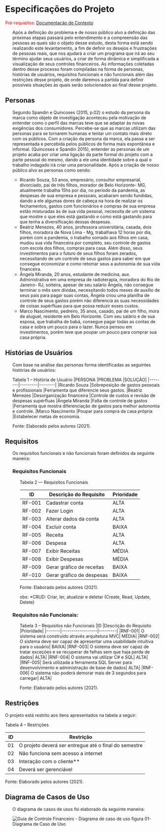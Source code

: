 # Especificações do Projeto

<span style="color:red">Pré-requisitos: <a href="1-Documentação de Contexto.md"> Documentação de Contexto</a></span>
<ol>
 Após a definição do problema e de nosso público alvo a definição das próximas etapas passará pelo entendimento e a compreensão das pessoas as quais são o objeto desse estudo, desta forma está sendo realizando este levantamento, a fim de definir os desejos e frustrações de pessoas reais, que nos ajudará a criar um programa que irá ao seu término ajudar seus usuários, a criar de forma dinâmica e simplificada a visualização de seus controles financeiros. As informações coletadas dentro desse processo foram compiladas na forma de personas, histórias de usuários, requisitos funcionais e não funcionais além das restrições desse projeto, de onde daremos a partida para definir possíveis situações às quais serão solucionados ao final desse projeto.
</ol>

## Personas
<ol>
Segundo Spandin e Quincoses (2015, p.02) o estudo da persona da marca como objeto de investigação aconteceu pela motivação de entender como o perfil das marcas teve que se adaptar às novas exigências dos consumidores. Percebe-se que as marcas utilizam das personas para se tornarem humanas e tentar um contato mais direto com os públicos. Com a criação da persona da marca, ela passa a ser representada e percebida pelos públicos de forma mais espontânea e informal. (Quincoses e Spandin 2015), entender as personas de um projeto acaba por criar uma ligação da parte formal do projeto com a parte pessoal do mesmo, dando a ele uma identidade sobre a qual o trabalho indagado irá criar uma personalidade. Após a criação de nosso público alvo as personas como sendo:
 
* Ricardo Souza, 53 anos, empresário, consultor empresarial, divorciado, pai de três filhos, morador de Belo Horizonte- MG, atualmente trabalha 15hs por dia, no período da pandemia, as despesas de sua empresa e pessoais, acabaram sendo fundidas, dando a ele algumas dores de cabeça na hora de realizar os fechamentos, gastos com funcionários e compras de sua empresa estão misturadas às de sua vida pessoal, necessita de um sistema que mostre o que eles está gastando e como está gastando para que tenha a diversificação dessas despesas.
*	Beatriz Menezes, 40 anos, professora universitária, casada, dois filhos, moradora de Nova Lima - Mg, trabalhava 12 horas por dia, porém com a pandemia, o trabalho somado aos filhos em casa, mudou sua vida financeira por completo, seu controle de gastos com escola dos filhos, compras para casa. Além disso, seus investimentos para o futuro de seus filhos foram zerados, necessitando de um controle de seus gastos para saber em que consegue economizar e como retomar seus a autonomia de sua vida financeira.
*	Ângela Miranda, 20 anos, estudante de medicina, aux. Administrativa em uma empresa de radioterapia, moradora do Rio de Janeiro- RJ, solteira, apesar de seu salário Ângela, não consegue terminar o mês sem dívidas, necessitando todos meses de auxílio de seus pais para pagar suas contas, Ângela criou uma planilha de controle de seus gastos porém não diferencia as suas necessidades de coisas supérfluas para que possa reduzir esses custos.
*	Marco Nascimento, pedreiro, 35 anos, casado, pai de um filho, mora de aluguel, residente em Belo Horizonte. Com seu salário e de sua esposa, que trabalha de babá, consegue pagar todas as contas de casa e sobra um pouco para o lazer. Nunca pensou em investimentos, porém teve que poupar um pouco para comprar sua casa própria.
</ol>

## Histórias de Usuários
<ol>
 Com base na análise das personas forma identificadas as seguintes histórias de usuários:

 Tabela 1 – História de Usuário
 |PERSONA	|PROBLEMA	|SOLUÇÃO|
 |--------|---------|--------|
 |Ricardo Souza	   |Sobreposição de gastos pessoais e profissionais	|Ferramenta que diferencie seus gastos.
 |Beatriz Menezes	 |Desorganização financeira	|Controle de custos e revisão de despesas supérfluas
 |Ângela Miranda	  |Falta de controle de gastos	|Ferramenta que mostra diferenciação de gastos para melhor autonomia e controle.
 |Marco Nascimento	|Poupar para compra da casa própria	|Estabelecer metas de economia.

 Fonte: Elaborado pelos autores (2021).

 </ol>

## Requisitos
<ol>
 Os requisitos funcionais e não funcionais foram definidos da seguinte maneira:

 ### Requisitos Funcionais
<ol> 
 Tabela 2 — Requisitos Funcionais

 |ID	|Descrição do Requisito	|Prioridade|
 |---|-----------------------|----------|
 |RF-001|	Cadastrar conta	   | ALTA|
 |RF-002| Fazer Login	       | ALTA|
 |RF-003|	Alterar dados da conta| ALTA|
 |RF-004|	Excluir conta| BAIXA|
 |RF-005| Receita|	ALTA|
 |RF-006| Despesa|	ALTA|
 |RF-007|	Exibir Receitas|	MÉDIA|
 |RF-008|	Exibir Despesas|	MÉDIA|
 |RF-009|	Gerar gráfico de receitas|	BAIXA|
 |RF-010|	Gerar gráfico de despesas|	BAIXA|
 
 Fonte: Elaborado pelos autores (2021).
 
 obs: *CRUD: Criar, ler, atualizar e deletar (Create, Read, Update, Delete)


 </ol>

 ### Requisitos não Funcionais:
 <ol>
  
Tabela 3 – Requisitos não Funcionais
|ID	|Descrição do Requisito	|Prioridade|
|-------|------------------|---------|
|RNF-001|	O sistema será construído através arquitetura MVC| MÉDIA|
|RNF-002|	O sistema deve ser capaz de apresentar uma usabilidade intuitiva para o usuário| BAIXA|
|RNF-003|	O sistema deve ser capaz de tratar exceções e se recuperar de falhas sem que haja perda de dados|	ALTA|
|RNF-004|	O sistema vai utilizar C# e SQL| ALTA|
|RNF-005|	Será utilizada a ferramenta SQL Server para desenvolvimento e administração de base de dados|	ALTA|
|RNF-006|	O sistema não poderá demorar mais de 3 segundos para carregar|	ALTA|

  Fonte: Elaborado pelos autores (2021).

 </ol>
</ol>

## Restrições
 
O projeto está restrito aos itens apresentados na tabela a seguir:
 
Tabela 4 – Restrições

|ID|	Restrição|
|--|----------|
|01|	O projeto deverá ser entregue até o final do semestre|
|02|	Não funciona sem acesso a internet|
|03|	Interação com o cliente**|
|04|	Deverá ser gerenciável|

Fonte: Elaborado pelos autores (2021).

</ol>

## Diagrama de Casos de Uso
<ol>
 O diagrama de casos de usos foi elaborado da seguinte maneira:
 
 ![Guia de Controle Financeiro - Diagrama de caso de uso](https://github.com/ICEI-PUC-Minas-PMV-ADS/guia-de-bolso/blob/main/docs/img/130884385-c9203ee0-9433-4891-8f6e-be92a4061fd0.png)
 figura 01- Diagrama de Caso de Uso
 
</ol>
